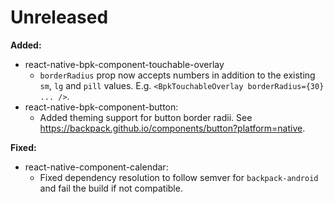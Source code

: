# Unreleased

**Added:**
- react-native-bpk-component-touchable-overlay
  - `borderRadius` prop now accepts numbers in addition to the existing `sm`, `lg` and `pill` values. E.g. `<BpkTouchableOverlay borderRadius={30} ... />`.
- react-native-bpk-component-button:
  - Added theming support for button border radii. See https://backpack.github.io/components/button?platform=native.

**Fixed:**
- react-native-component-calendar:
  - Fixed dependency resolution to follow semver for `backpack-android` and fail the build if not compatible.
